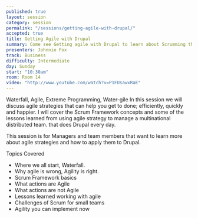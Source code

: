 ```yaml
---
published: true
layout: session
category: session
permalink: "/sessions/getting-agile-with-drupal/"
accepted: true
title: Getting Agile with Drupal
summary: Come see Getting agile with Drupal to learn about Scrumming the Drupal way.
presenters: Johnnie Fox
track: Business
difficulty: Intermediate
day: Sunday
start: "10:30am"
room: Room 14
video: "http://www.youtube.com/watch?v=P1FUsawxRaE"
---
```


Waterfall, Agile, Extreme Programming, Water-gile In this session we will discuss agile strategies that can help you get to done; efficiently, quickly and happier. I will cover the Scrum Framework concepts and some of the lessons learned from using agile strategy to manage a multinational distributed team. that does Drupal every day.

This session is for Managers and team members that want to learn more about agile strategies and how to apply them to Drupal.

Topics Covered

* Where we all start, Waterfall.
* Why agile is wrong, Agility is right.
* Scrum Framework basics
* What actions are Agile
* What actions are not Agile
* Lessons learned working with agile
* Challenges of Scrum for small teams
* Agility you can implement now
